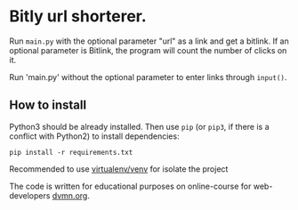 # Bitly url shorterer.

Run `main.py` with the optional parameter "url" as a link and get a bitlink.
If an optional parameter is Bitlink, the program will count the number of clicks on it.

Run 'main.py' without the optional parameter to enter links through ```input()```.

## How to install

Python3 should be already installed. 
Then use `pip` (or `pip3`, if there is a conflict with Python2) to install dependencies:

```pip install -r requirements.txt```

Recommended to use [virtualenv/venv](https://docs.python.org/3/library/venv.html) for isolate the project

The code is written for educational purposes on online-course for web-developers [dvmn.org](https://dvmn.org).
 
